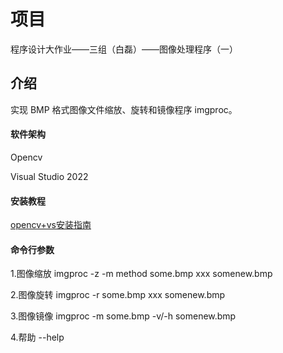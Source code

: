 # 项目
程序设计大作业——三组（白磊）——图像处理程序（一）
## 介绍
实现 BMP 格式图像文件缩放、旋转和镜像程序 imgproc。

#### 软件架构

Opencv

Visual Studio 2022


#### 安装教程

[opencv+vs安装指南]( https://www.bilibili.com/video/BV18G41187kG/?share_source=copy_web)

#### 命令行参数

1.图像缩放 imgproc -z -m method some.bmp xxx somenew.bmp  

2.图像旋转 imgproc -r some.bmp xxx somenew.bmp

3.图像镜像 imgproc -m some.bmp -v/-h somenew.bmp

4.帮助 --help 